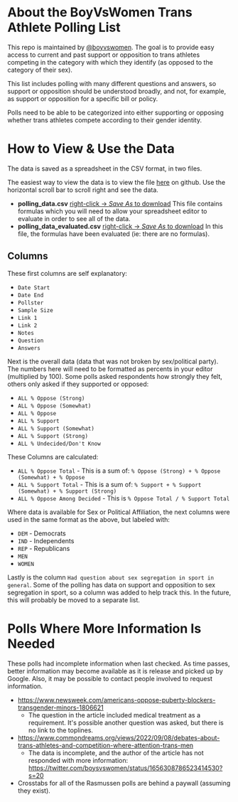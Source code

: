 # About the BoyVsWomen Trans Athlete Polling List #

This repo is maintained by [@boyvswomen](https://twitter.com/boysvswomen). The goal is to provide easy access to current and past support or opposition to trans athletes competing in the category with which they identify (as opposed to the category of their sex).

This list includes polling with many different questions and answers, so support or opposition should be understood broadly, and not, for example, as support or opposition for a specific bill or policy.

Polls need to be able to be categorized into either supporting or opposing whether trans athletes compete according to their gender identity.

# How to View & Use the Data #

The data is saved as a spreadsheet in the CSV format, in two files.

The easiest way to view the data is to view the file [here](https://github.com/boysvswomen/trans-athlete-polling-usa/blob/main/polling_data_evaluated.csv) on github. Use the horizontal scroll bar to scroll right and see the data.

- **polling_data.csv** [right-click -> *Save As* to download](https://raw.githubusercontent.com/boysvswomen/trans-athlete-polling-usa/main/polling_data.csv) This file contains formulas which you will need to allow your spreadsheet editor to evaluate in order to see all of the data.
- **polling_data_evaluated.csv** [right-click -> *Save As* to download](https://raw.githubusercontent.com/boysvswomen/trans-athlete-polling-usa/main/polling_data_evaluated.csv) In this file, the formulas have been evaluated (ie: there are no formulas).

## Columns ##


These first columns are self explanatory:

- `Date Start`
- `Date End`
- `Pollster`	
- `Sample Size`
- `Link 1` 
- `Link 2`	
- `Notes`	
- `Question`
- `Answers`	

Next is the overall data (data that was not broken by sex/political party). The numbers here will need to be formatted as percents in your editor (multiplied by 100). Some polls asked respondents how strongly they felt, others only asked if they supported or opposed:

- `ALL % Oppose (Strong)`
- `ALL % Oppose (Somewhat)`
- `ALL % Oppose`
- `ALL % Support`
- `ALL % Support (Somewhat)`
- `ALL % Support (Strong)`
- `ALL % Undecided/Don't Know`

These Columns are calculated:

- `ALL % Oppose Total` - This is a sum of: `% Oppose (Strong) + % Oppose (Somewhat) + % Oppose`
- `ALL % Support Total` - This is a sum of: `% Support + % Support (Somewhat) + % Support (Strong)`
- `ALL % Oppose Among Decided` - This is `% Oppose Total / % Support Total`

Where data is available for Sex or Political Affiliation, the next columns were used in the same format as the above, but labeled with:

- `DEM` - Democrats
- `IND` - Independents
- `REP` - Republicans
- `MEN` 
- `WOMEN`

Lastly is the column `Had question about sex segregation in sport in general`. Some of the polling has data on support and opposition to sex segregation in sport, so a column was added to help track this. In the future, this will probably be moved to a separate list.

# Polls Where More Information Is Needed #

These polls had incomplete information when last checked. As time passes, better information may become available as it is release and picked up by Google. Also, it may be possible to contact people involved to request information.

- https://www.newsweek.com/americans-oppose-puberty-blockers-transgender-minors-1806621
  - The question in the article included medical treatment as a requirement. It's possible another question was asked, but there is no link to the toplines.
- https://www.commondreams.org/views/2022/09/08/debates-about-trans-athletes-and-competition-where-attention-trans-men
  - The data is incomplete, and the author of the article has not responded with more information: https://twitter.com/boysvswomen/status/1656308786523414530?s=20
- Crosstabs for all of the Rasmussen polls are behind a paywall (assuming they exist).